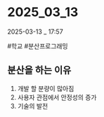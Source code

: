 
# 2025_03_13

2025-03-13 _ 17:57

#학교 #분산프로그래밍


## 분산을 하는 이유

1. 개발 할 분량이 많아짐
2. 사용자 관점에서 안정성의 증가
3. 기술의 발전